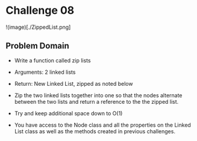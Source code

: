 # Challenge 08 
!(image)[./ZippedList.png]

## Problem Domain

- Write a function called zip lists

- Arguments: 2 linked lists
 
- Return: New Linked List, zipped as noted below

- Zip the two linked lists together into one so that the nodes alternate between the two lists and return a reference to the the zipped list.

- Try and keep additional space down to O(1)

- You have access to the Node class and all the properties on the Linked List class as well as the methods created in previous challenges.
